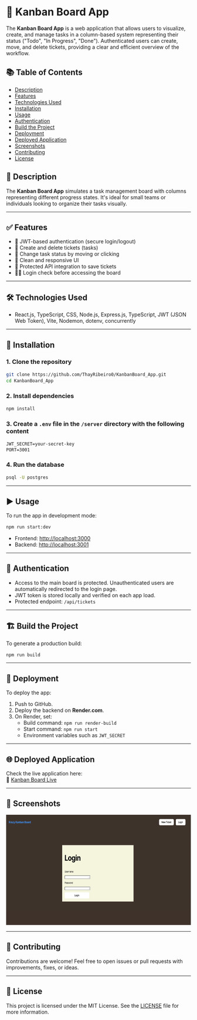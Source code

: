 # 🧩 Kanban Board App

The **Kanban Board App** is a web application that allows users to visualize, create, and manage tasks in a column-based system representing their status ("Todo", "In Progress", "Done"). Authenticated users can create, move, and delete tickets, providing a clear and efficient overview of the workflow.

## 📚 Table of Contents

- [Description](#description)
- [Features](#features)
- [Technologies Used](#technologies-used)
- [Installation](#installation)
- [Usage](#usage)
- [Authentication](#authentication)
- [Build the Project](#build-the-project)
- [Deployment](#deployment)
- [Deployed Application](#deployed-application)
- [Screenshots](#screenshots)
- [Contributing](#contributing)
- [License](#license)

## 📖 Description

The **Kanban Board App** simulates a task management board with columns representing different progress states. It's ideal for small teams or individuals looking to organize their tasks visually.

---

## ✅ Features

- 🔐 JWT-based authentication (secure login/logout)
- 📌 Create and delete tickets (tasks)
- 🔄 Change task status by moving or clicking
- 🧹 Clean and responsive UI
- 🧠 Protected API integration to save tickets
- 🕵️‍♀️ Login check before accessing the board

---

## 🛠 Technologies Used

- React.js, TypeScript, CSS, Node.js, Express.js, TypeScript, JWT (JSON Web Token), Vite, Nodemon, dotenv, concurrently

---

## 💾 Installation

### 1. Clone the repository

```bash
git clone https://github.com/ThayRibeiro0/KanbanBoard_App.git
cd KanbanBoard_App
```

### 2. Install dependencies

```bash
npm install
```

### 3. Create a `.env` file in the `/server` directory with the following content

```env
JWT_SECRET=your-secret-key
PORT=3001
```

### 4. Run the database

```bash
psql -U postgres
```

---

## ▶️ Usage

To run the app in development mode:

```bash
npm run start:dev
```

- Frontend: [http://localhost:3000](http://localhost:3000)
- Backend: [http://localhost:3001](http://localhost:3001)

---

## 🔐 Authentication

- Access to the main board is protected. Unauthenticated users are automatically redirected to the login page.
- JWT token is stored locally and verified on each app load.
- Protected endpoint: `/api/tickets`

---

## 🏗️ Build the Project

To generate a production build:

```bash
npm run build
```

---

## 🚀 Deployment

To deploy the app:

1. Push to GitHub.
2. Deploy the backend on **Render.com**.
3. On Render, set:
   - Build command: `npm run render-build`
   - Start command: `npm run start`
   - Environment variables such as `JWT_SECRET`

---

## 🌐 Deployed Application

Check the live application here:  
🔗 [Kanban Board Live](https://kanbanboard-app.onrender.com/board)

---

## 📸 Screenshots

<div>
  <img src="./client/public/LoginPage.png" alt="Kanban_Home" width="600" height="300" />
</div>

---

## 🤝 Contributing

Contributions are welcome! Feel free to open issues or pull requests with improvements, fixes, or ideas.

---

## 📄 License

This project is licensed under the MIT License. See the [LICENSE](LICENSE) file for more information.
